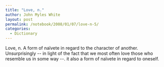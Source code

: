 ```yaml
---
title: "Love, n."
author: John Myles White
layout: post
permalink: /notebook/2008/01/07/love-n-5/
categories:
  - Dictionary
---
```


Love, n. A form of naïvete in regard to the character of another. Unsurprisingly -- in light of the fact that we most often love those who resemble us in some way --. it also a form of naïvete in regard to oneself.
